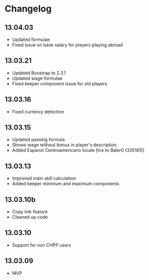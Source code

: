 Changelog
=========

13.04.03
--------
* Updated formulae
* Fixed issue on base salary for players playing abroad

13.03.21
--------
* Updated Boostrap to 2.3.1
* Updated wage formulae
* Fixed keeper component issue for old players

13.03.16
--------
* Fixed currency detection

13.03.15
--------
* Updated passing formula
* Shows wage without bonus in player's description
* Added Espanol Centroamericano locale [tnx to Baler0 (335181)]

13.03.13
--------
* Improved main skill calculation
* Added keeper minimum and maximum components

13.03.10b
---------
* Copy link feature
* Cleaned up code

13.03.10
--------
* Support for non CHPP users

13.03.09
--------
* MVP